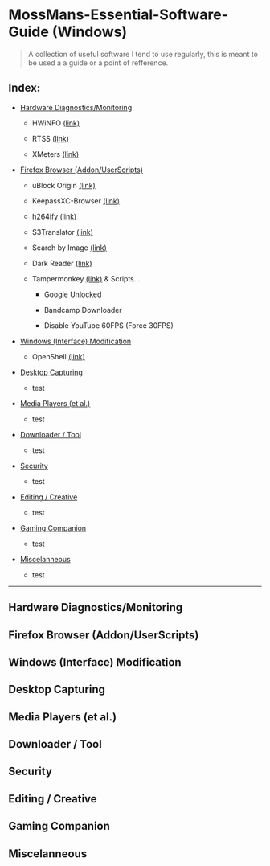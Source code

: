 # MossMans-Essential-Software-Guide (Windows)

> A collection of useful software I tend to use regularly, this is meant to be used a a guide or a point of refference.


## Index:
- [Hardware Diagnostics/Monitoring](https://github.com/Code-Moss/MossMans-Essential-Software-Guide/blob/Windows/README.md#hardware-diagnosticsmonitoring)

  - HWiNFO [(link)](https://www.hwinfo.com/download/)
 
  - RTSS [(link)](https://www.guru3d.com/files/index.html)
 
  - XMeters [(link)](https://entropy6.com/xmeters/download/)
 

- [Firefox Browser (Addon/UserScripts)](https://github.com/Code-Moss/MossMans-Essential-Software-Guide/blob/Windows/README.md#firefox-browser-addonuserscripts)

  - uBlock Origin [(link)](https://addons.mozilla.org/en-US/firefox/addon/ublock-origin/)
 
  - KeepassXC-Browser [(link)](https://addons.mozilla.org/en-US/firefox/addon/keepassxc-browser/?utm_source=addons.mozilla.org&utm_medium=referral&utm_content=search)
 
  - h264ify [(link)](https://addons.mozilla.org/en-US/firefox/addon/h264ify/?utm_source=addons.mozilla.org&utm_medium=referral&utm_content=search)
 
  - S3Translator [(link)](https://addons.mozilla.org/en-US/firefox/addon/s3_translator/)
 
  - Search by Image [(link)](https://addons.mozilla.org/en-US/firefox/addon/search_by_image/)
 
  - Dark Reader [(link)](https://addons.mozilla.org/en-US/firefox/addon/darkreader/)
 
  - Tampermonkey [(link)](https://addons.mozilla.org/en-US/firefox/addon/tampermonkey/) & Scripts...
 
       - Google Unlocked

       - Bandcamp Downloader

       - Disable YouTube 60FPS (Force 30FPS)


- [Windows (Interface) Modification](https://github.com/Code-Moss/MossMans-Essential-Software-Guide/blob/Windows/README.md#windows-interface-modification)

  - OpenShell [(link)](https://github.com/Open-Shell/Open-Shell-Menu/releases)

- [Desktop Capturing](https://github.com/Code-Moss/MossMans-Essential-Software-Guide/blob/Windows/README.md#desktop-capturing)

  - test

- [Media Players (et al.)](https://github.com/Code-Moss/MossMans-Essential-Software-Guide/blob/Windows/README.md#media-players-et-al)

  - test

- [Downloader / Tool](https://github.com/Code-Moss/MossMans-Essential-Software-Guide/blob/Windows/README.md#downloader--tool)

  - test

- [Security](#security)

  - test

- [Editing / Creative](https://github.com/Code-Moss/MossMans-Essential-Software-Guide/blob/Windows/README.md#editing--creative)

  - test

- [Gaming Companion](#gaming-companion)

  - test

- [Miscelanneous](#miscelanneous)

  - test
---

## Hardware Diagnostics/Monitoring

## Firefox Browser (Addon/UserScripts)

## Windows (Interface) Modification

## Desktop Capturing

## Media Players (et al.)

## Downloader / Tool

## Security

## Editing / Creative

## Gaming Companion

## Miscelanneous
